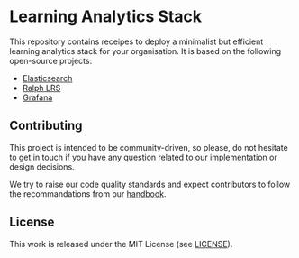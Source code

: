 # Learning Analytics Stack

This repository contains receipes to deploy a minimalist but efficient learning
analytics stack for your organisation. It is based on the following open-source
projects:

- [Elasticsearch](https://www.elastic.co/elasticsearch/)
- [Ralph LRS](https://github.com/openfun/ralph/)
- [Grafana](https://grafana.com/grafana/)

## Contributing

This project is intended to be community-driven, so please, do not hesitate to
get in touch if you have any question related to our implementation or design
decisions.

We try to raise our code quality standards and expect contributors to follow
the recommandations from our
[handbook](https://openfun.gitbooks.io/handbook/content).

## License

This work is released under the MIT License (see [LICENSE](./LICENSE.md)).
